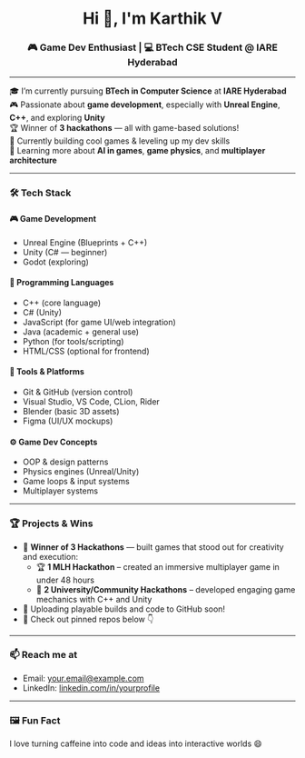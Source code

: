<h1 align="center">Hi 👋, I'm Karthik V</h1>
<h3 align="center">🎮 Game Dev Enthusiast | 💻 BTech CSE Student @ IARE Hyderabad</h3>

---

🎓 I’m currently pursuing **BTech in Computer Science** at **IARE Hyderabad**  
🎮 Passionate about **game development**, especially with **Unreal Engine**, **C++**, and exploring **Unity**  
🏆 Winner of **3 hackathons** — all with game-based solutions!  
🚀 Currently building cool games & leveling up my dev skills  
🧠 Learning more about **AI in games**, **game physics**, and **multiplayer architecture**

---

### 🛠️ Tech Stack

#### 🎮 **Game Development**
- Unreal Engine (Blueprints + C++)
- Unity (C# — beginner)
- Godot (exploring)

#### 🧠 **Programming Languages**
- C++ (core language)
- C# (Unity)
- JavaScript (for game UI/web integration)
- Java (academic + general use)
- Python (for tools/scripting)
- HTML/CSS (optional for frontend)

#### 🔧 **Tools & Platforms**
- Git & GitHub (version control)
- Visual Studio, VS Code, CLion, Rider
- Blender (basic 3D assets)
- Figma (UI/UX mockups)

#### ⚙️ **Game Dev Concepts**
- OOP & design patterns
- Physics engines (Unreal/Unity)
- Game loops & input systems
- Multiplayer systems

---

### 🏆 Projects & Wins

- 🥇 **Winner of 3 Hackathons** — built games that stood out for creativity and execution:
  - 🏆 **1 MLH Hackathon** – created an immersive multiplayer game in under 48 hours  
  - 🏅 **2 University/Community Hackathons** – developed engaging game mechanics with C++ and Unity  
- 📁 Uploading playable builds and code to GitHub soon!
- 📌 Check out pinned repos below 👇

---

### 📫 Reach me at
- Email: [your.email@example.com](mailto:your.email@example.com)
- LinkedIn: [linkedin.com/in/yourprofile](https://linkedin.com/in/yourprofile)

---

### 🖼️ Fun Fact
I love turning caffeine into code and ideas into interactive worlds 😄
